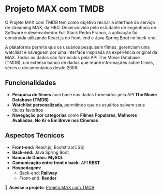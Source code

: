 # Projeto MAX com TMDB  

O Projeto MAX com TMDB tem como objetivo recriar a interface do serviço de streaming MAX, da HBO. Desenvolvido pelo estudante de Engenharia de Software e desenvolvedor Full Stack Pedro Franco, a aplicação foi construída utilizando React.js no front-end e Java Spring Boot no back-end.

A plataforma permite que os usuários pesquisem filmes, gerenciem uma watchlist e naveguem por uma interface inspirada na experiência original da MAX. Todos os dados são fornecidos pela API The Movie Database (TMDB), um extenso banco de dados que reúne informações sobre filmes, séries e documentários desde 2008.  

## Funcionalidades  

- **Pesquisa de filmes** com base nos dados fornecidos pela API **The Movie Database (TMDB)**  
- **Watchlist personalizada**, permitindo que os usuários salvem seus títulos favoritos  
- **Navegação por categorias** como **Filmes Populares, Melhores Avaliados, No Ar e Em Breve nos Cinemas**  


## Aspectos Técnicos  

- **Front-end:** React.js, Bootstrap(CSS) 
- **Back-end:** Java Spring Boot  
- **Banco de Dados:** **MySQL**  
- **Comunicação entre front e back:** API **REST**  
- **Hospedagem:**  
  - Back-end: **Railway**  
  - Front-end: **Render**  

🔗 **Acesse o projeto**: [Projeto MAX com TMDB](https://projeto-max-tmdb.onrender.com/)  

